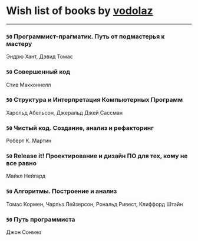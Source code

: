 # Wish list of books by [vodolaz](https://plus.google.com/100814312071069684938)
---

### `50` Программист-прагматик. Путь от подмастерья к мастеру
Эндрю Хант, Дэвид Томас

### `50` Совершенный код
Стив Макконнелл

### `50` Структура и Интерпретация Компьютерных Программ
Харольд Абельсон, Джеральд Джей Сассман

### `50` Чистый код. Создание, анализ и рефакторинг
Роберт К. Мартин

### `50` Release it! Проектирование и дизайн ПО для тех, кому не все равно
Майкл Нейгард

### `50` Алгоритмы. Построение и анализ
Томас Кормен, Чарльз Лейзерсон, Рональд Ривест, Клиффорд Штайн

### `50` Путь программиста
Джон Сонмез

